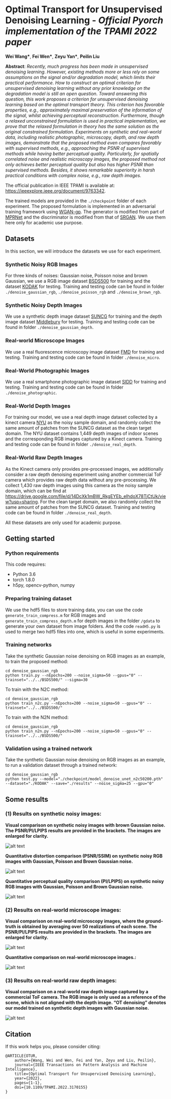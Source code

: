 # Optimal Transport for Unsupervised Denoising Learning - _Official Pyorch implementation of the TPAMI 2022 paper_
**Wei Wang\***, **Fei Wen\***, **Zeyu Yan\***, **Peilin Liu**

**Abstract**:
_Recently, much progress has been made in unsupervised denoising learning. However, existing methods more or less rely on some assumptions on the signal and/or degradation model, which limits their practical performance. How to construct an optimal criterion for unsupervised denoising learning without any prior knowledge on the degradation model is still an open question. Toward answering this question, this work proposes a criterion for unsupervised denoising learning based on the optimal transport theory. This criterion has favorable properties, e.g., approximately maximal preservation of the information of the signal, whilst achieving perceptual reconstruction. Furthermore, though a relaxed unconstrained formulation is used in practical implementation, we prove that the relaxed formulation in theory has the same solution as the original constrained formulation. Experiments on synthetic and real-world data, including realistic photographic, microscopy, depth, and raw depth images, demonstrate that the proposed method even compares favorably with supervised methods, e.g., approaching the PSNR of supervised methods while having better perceptual quality. Particularly, for spatially correlated noise and realistic microscopy images, the proposed method not only achieves better perceptual
quality but also has higher PSNR than supervised methods. Besides, it shows remarkable superiority in harsh practical conditions with complex noise, e.g., raw depth images._

The official publication in IEEE TPAMI is available at: https://ieeexplore.ieee.org/document/9763342.

The trained models are provided in the `./checkpoint` folder of each experiment. The proposed formulation is implemented in an adversarial training framework using [WGAN-gp](https://proceedings.neurips.cc/paper/2017/hash/892c3b1c6dccd52936e27cbd0ff683d6-Abstract.html). The generator is modified from part of [MPRNet](https://github.com/swz30/MPRNet) and the discriminator is modified from that of  [SRGAN](https://github.com/tensorlayer/srgan). We use them here only for academic use purpose.

## Datasets

In this section, we will introduce the datasets we use for each experiment. 

### Synthetic Noisy RGB Images

For three kinds of noises: Gaussian noise, Poisson noise and brown Gaussian, we use a RGB image dataset [BSDS500](https://www2.eecs.berkeley.edu/Research/Projects/CS/vision/grouping/resources.html) for training and the dataset [KODAK](http://r0k.us/graphics/kodak/) for testing. Training and testing code can be found in folder `./denoise_gaussian_rgb`, `./denoise_poisson_rgb` and `./denoise_brown_rgb`.

### Synthetic Noisy Depth Images

We use a synthetic depth image dataset [SUNCG](https://sscnet.cs.princeton.edu/) for training and the depth image dataset [Middlebury](https://vision.middlebury.edu/stereo/data/) for testing. Training and testing code can be found in folder `./denoise_gaussian_depth`.

### Real-world Microscope Images

We use a real fluorescence microscopy image dataset [FMD](https://drive.google.com/drive/folders/1aygMzSDdoq63IqSk-ly8cMq0_owup8UM) for training and testing. Training and testing code can be found in folder `./denoise_micro`.

### Real-World Photographic Images

We use a real smartphone photographic image dataset [SIDD](http://www.cs.yorku.ca/~kamel/sidd/) for training and testing. Training and testing code can be found in folder `./denoise_photographic`.

### Real-World Depth Images

For training our model, we use a real depth image dataset collected by a kinect camera [NYU](https://cs.nyu.edu/~silberman/datasets/nyu_depth_v2.html#raw_parts)
as the noisy sample domain, and randomly collect the same amount of patches from the SUNCG dataset as the clean target domain. The NYU dataset contains 1,449 depth images of indoor scenes and the corresponding RGB images captured by a Kinect camera. Training and testing code can be found in folder `./denoise_real_depth`.

### Real-World Raw Depth Images

As the Kinect camera only provides pre-processed images, we additionally consider a raw depth denoising experiment using another commercial ToF camera which provides raw depth data without any pre-processing. We collect 1,430 raw depth images using this camera as the noisy sample domain, which can be find at https://drive.google.com/file/d/14DcXk1mBW_RkgEYEb_eIhdoX78TjCtUk/view?usp=sharing. For the clean target domain, we also randomly collect the same amount of patches from the SUNCG dataset. Training and testing code can be found in folder `./denoise_real_depth`.

All these datasets are only used for academic purpose.

## Getting started

### Python requirements

This code requires:

- Python 3.6
- torch 1.8.0
- h5py, opencv-python, numpy

### Preparing training dataset

We use the hdf5 files to store training data, you can use the code `generate_train_compress.m` for RGB images and `generate_train_compress_depth.m` for depth images in the folder `/gdata` to generate your own dataset from image folders. And the code `readH5.py` is used to merge two hdf5 files into one, which is useful in some experiments.

### Training networks

Take the synthetic Gaussian noise denoising on RGB images as an example, to train the proposed method:

```
cd denoise_gaussian_rgb
python train.py --nEpochs=200 --noise_sigma=50 --gpus="0" --trainset="../../BSDS500/" --sigma=30
```

To train with the N2C method:

```
cd denoise_gaussian_rgb
python train_n2c.py --nEpochs=200 --noise_sigma=50 --gpus="0" --trainset="../../BSDS500/"
```

To train with the N2N method:

```
cd denoise_gaussian_rgb
python train_n2n.py --nEpochs=200 --noise_sigma=50 --gpus="0" --trainset="../../BSDS500/"
```

### Validation using a trained network

Take the synthetic Gaussian noise denoising on RGB images as an example, to run a validation dataset through a trained network:

```
cd denoise_gaussian_rgb
python test.py --model="./checkpoint/model_denoise_unet_n2c50200.pth" --dataset="./KODAK" --save="./results" --noise_sigma=25 --gpu="0"
```

## Some results

### (1) Results on synthetic noisy images:

**Visual comparison on synthetic noisy images with brown Gaussian noise. The PSNR/PI/LPIPS results are provided in the brackets. The images are enlarged for clarity.**

![alt text](images/brown_gaussian.png )

**Quantitative distortion comparison (PSNR/SSIM) on synthetic noisy RGB images with Gaussian, Poisson and Brown Gaussian noise.**

![alt text](images/rgb_denoise.png )

**Quantitative perceptual quality comparison (PI/LPIPS) on synthetic noisy RGB images with Gaussian, Poisson and Brown Gaussian noise.**

![alt text](images/rgb_denoise_pi.png )


### (2) Results on real-world microscope images:

**Visual comparison on real-world microscopy images, where the ground-truth is obtained by averaging over 50 realizations of each scene. The PSNR/PI/LPIPS results are provided in the brackets. The images are enlarged for clarity.**

![alt text](images/micro.png )

**Quantitative comparison on real-world microscope images.:**

![alt text](images/micro_denoise.png )

### (3) Results on real-world raw depth images:

**Visual comparison on a real-world raw depth image captured by a commercial ToF camera. The RGB image is only used as a reference of the scene, which is not aligned with the depth image. “OT denoising” denotes our model trained on synthetic depth images with Gaussian noise.**

![alt text](images/raw.png )

## Citation

If this work helps you, please consider citing:

    @ARTICLE{OTUR,
        author={Wang, Wei and Wen, Fei and Yan, Zeyu and Liu, Peilin},
        journal={IEEE Transactions on Pattern Analysis and Machine Intelligence},
        title={Optimal Transport for Unsupervised Denoising Learning}, 
        year={2022},
        pages={1-1},
        doi={10.1109/TPAMI.2022.3170155}
    }
